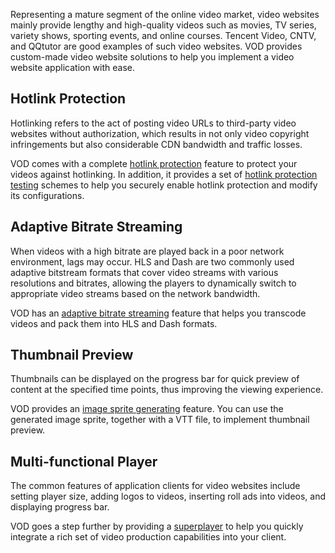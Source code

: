 Representing a mature segment of the online video market, video websites mainly provide lengthy and high-quality videos such as movies, TV series, variety shows, sporting events, and online courses. Tencent Video, CNTV, and QQtutor are good examples of such video websites. VOD provides custom-made video website solutions to help you implement a video website application with ease.

## Hotlink Protection

Hotlinking refers to the act of posting video URLs to third-party video websites without authorization, which results in not only video copyright infringements but also considerable CDN bandwidth and traffic losses.

VOD comes with a complete [hotlink protection](https://intl.cloud.tencent.com/document/product/266/33984) feature to protect your videos against hotlinking. In addition, it provides a set of [hotlink protection testing](https://intl.cloud.tencent.com/document/product/266/33907) schemes to help you securely enable hotlink protection and modify its configurations.

## Adaptive Bitrate Streaming

When videos with a high bitrate are played back in a poor network environment, lags may occur. HLS and Dash are two commonly used adaptive bitstream formats that cover video streams with various resolutions and bitrates, allowing the players to dynamically switch to appropriate video streams based on the network bandwidth.

VOD has an [adaptive bitrate streaming](https://intl.cloud.tencent.com/document/product/266/33942) feature that helps you transcode videos and pack them into HLS and Dash formats.

## Thumbnail Preview

Thumbnails can be displayed on the progress bar for quick preview of content at the specified time points, thus improving the viewing experience.

VOD provides an [image sprite generating](https://intl.cloud.tencent.com/document/product/266/33940) feature. You can use the generated image sprite, together with a VTT file, to implement thumbnail preview.

## Multi-functional Player

The common features of application clients for video websites include setting player size, adding logos to videos, inserting roll ads into videos, and displaying progress bar.

VOD goes a step further by providing a [superplayer](https://intl.cloud.tencent.com/document/product/266/7836) to help you quickly integrate a rich set of video production capabilities into your client.
